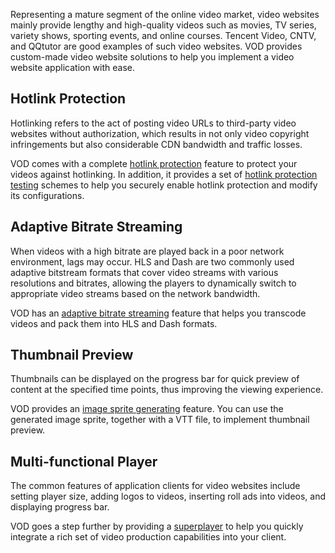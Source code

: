 Representing a mature segment of the online video market, video websites mainly provide lengthy and high-quality videos such as movies, TV series, variety shows, sporting events, and online courses. Tencent Video, CNTV, and QQtutor are good examples of such video websites. VOD provides custom-made video website solutions to help you implement a video website application with ease.

## Hotlink Protection

Hotlinking refers to the act of posting video URLs to third-party video websites without authorization, which results in not only video copyright infringements but also considerable CDN bandwidth and traffic losses.

VOD comes with a complete [hotlink protection](https://intl.cloud.tencent.com/document/product/266/33984) feature to protect your videos against hotlinking. In addition, it provides a set of [hotlink protection testing](https://intl.cloud.tencent.com/document/product/266/33907) schemes to help you securely enable hotlink protection and modify its configurations.

## Adaptive Bitrate Streaming

When videos with a high bitrate are played back in a poor network environment, lags may occur. HLS and Dash are two commonly used adaptive bitstream formats that cover video streams with various resolutions and bitrates, allowing the players to dynamically switch to appropriate video streams based on the network bandwidth.

VOD has an [adaptive bitrate streaming](https://intl.cloud.tencent.com/document/product/266/33942) feature that helps you transcode videos and pack them into HLS and Dash formats.

## Thumbnail Preview

Thumbnails can be displayed on the progress bar for quick preview of content at the specified time points, thus improving the viewing experience.

VOD provides an [image sprite generating](https://intl.cloud.tencent.com/document/product/266/33940) feature. You can use the generated image sprite, together with a VTT file, to implement thumbnail preview.

## Multi-functional Player

The common features of application clients for video websites include setting player size, adding logos to videos, inserting roll ads into videos, and displaying progress bar.

VOD goes a step further by providing a [superplayer](https://intl.cloud.tencent.com/document/product/266/7836) to help you quickly integrate a rich set of video production capabilities into your client.
